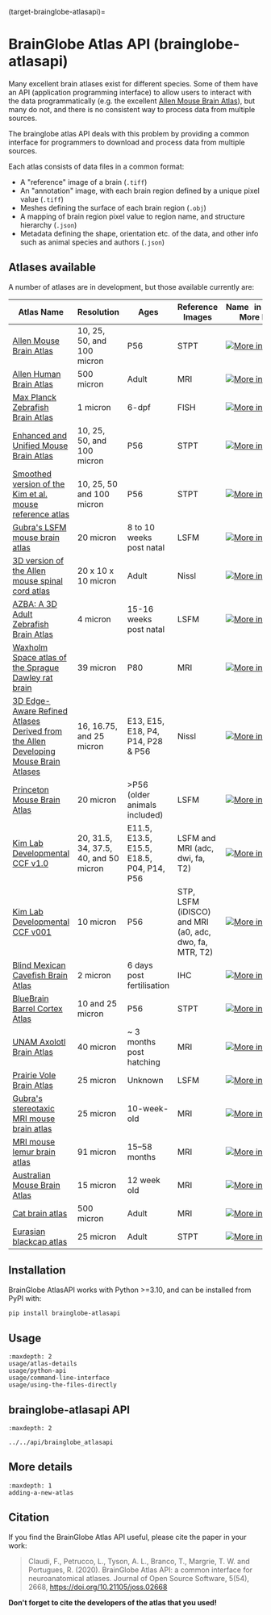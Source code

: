 (target-brainglobe-atlasapi)=
# BrainGlobe Atlas API (brainglobe-atlasapi)

Many excellent brain atlases exist for different species. Some of them have an API (application programming interface)
to allow users to interact with the data programmatically (e.g. the excellent
[Allen Mouse Brain Atlas](https://portal.brain-map.org)), but many do not, and there is no consistent way to process
data from multiple sources.

The brainglobe atlas API deals with this problem by providing a common interface for programmers to download and process data from multiple sources.

Each atlas consists of data files in a common format:

* A "reference" image of a brain (`.tiff`)
* An "annotation" image, with each brain region defined by a unique pixel value (`.tiff`)
* Meshes defining the surface of each brain region (`.obj`)
* A mapping of brain region pixel value to region name, and structure hierarchy (`.json`)
* Metadata defining the shape, orientation etc. of the data, and other info such as animal species and authors (`.json`)

## Atlases available


A number of atlases are in development, but those available currently are:

| Atlas Name | Resolution                  | Ages | Reference Images                                       | Name in API & More Info                                                                                                                                                                                                                           |
| --- |-----------------------------| --- |--------------------------------------------------------|---------------------------------------------------------------------------------------------------------------------------------------------------------------------------------------------------------------------------------------------------|
| [Allen Mouse Brain Atlas](https://doi.org/10.1016/j.cell.2020.04.007) | 10, 25, 50, and 100 micron  | P56 | STPT                                                   | [![More info](https://img.shields.io/badge/More%20info-Click%20here-blue)](https://brainglobe.info/documentation/brainglobe-atlasapi/usage/atlas-details.html#allen-adult-mouse-brain-atlas)                                                      |
| [Allen Human Brain Atlas](https://www.brain-map.org) | 500 micron                  | Adult | MRI                                                    | [![More info](https://img.shields.io/badge/More%20info-Click%20here-blue)](https://brainglobe.info/documentation/brainglobe-atlasapi/usage/atlas-details.html#allen-human-brain-atlas)                                                            |
| [Max Planck Zebrafish Brain Atlas](http://fishatlas.neuro.mpg.de) | 1 micron                    | 6-dpf | FISH                                                   | [![More info](https://img.shields.io/badge/More%20info-Click%20here-blue)](https://brainglobe.info/documentation/brainglobe-atlasapi/usage/atlas-details.html#max-planck-zebrafish-brain-atlas)                                                   |
| [Enhanced and Unified Mouse Brain Atlas](https://kimlab.io/brain-map/atlas/) | 10, 25, 50, and 100 micron  | P56 | STPT                                                   | [![More info](https://img.shields.io/badge/More%20info-Click%20here-blue)](https://brainglobe.info/documentation/brainglobe-atlasapi/usage/atlas-details.html#enhanced-and-unified-mouse-brain-atlas)                                             |
| [Smoothed version of the Kim et al. mouse reference atlas](https://doi.org/10.1016/j.celrep.2014.12.014) | 10, 25, 50 and 100 micron   | P56 | STPT                                                   | [![More info](https://img.shields.io/badge/More%20info-Click%20here-blue)](https://brainglobe.info/documentation/brainglobe-atlasapi/usage/atlas-details.html#smoothed-version-of-the-kim-et-al-mouse-reference-atlas)                            |
| [Gubra's LSFM mouse brain atlas](https://doi.org/10.1007/s12021-020-09490-8) | 20 micron                   | 8 to 10 weeks post natal | LSFM                                                   | [![More info](https://img.shields.io/badge/More%20info-Click%20here-blue)](https://brainglobe.info/documentation/brainglobe-atlasapi/usage/atlas-details.html#gubras-lsfm-mouse-brain-atlas)                                                      |
| [3D version of the Allen mouse spinal cord atlas](https://doi.org/10.1101/2021.05.06.443008) | 20 x 10 x 10 micron         | Adult | Nissl                                                  | [![More info](https://img.shields.io/badge/More%20info-Click%20here-blue)](https://brainglobe.info/documentation/brainglobe-atlasapi/usage/atlas-details.html#d-version-of-the-allen-mouse-spinal-cord-atlas)                                     |
| [AZBA: A 3D Adult Zebrafish Brain Atlas](https://doi.org/10.1101/2021.05.04.442625) | 4 micron                    | 15-16 weeks post natal | LSFM                                                   | [![More info](https://img.shields.io/badge/More%20info-Click%20here-blue)](https://brainglobe.info/documentation/brainglobe-atlasapi/usage/atlas-details.html#azba-a-3d-adult-zebrafish-brain-atlas)                                              |
| [Waxholm Space atlas of the Sprague Dawley rat brain](https://doi.org/10.1038/s41592-023-02034-3) | 39 micron                   | P80  | MRI                                                    | [![More info](https://img.shields.io/badge/More%20info-Click%20here-blue)](https://brainglobe.info/documentation/brainglobe-atlasapi/usage/atlas-details.html#waxholm-space-atlas-of-the-sprague-dawley-rat-brain)                                |
| [3D Edge-Aware Refined Atlases Derived from the Allen Developing Mouse Brain Atlases](https://doi.org/10.7554/eLife.61408) | 16, 16.75, and 25 micron    | E13, E15, E18, P4, P14, P28 & P56 | Nissl                                                  | [![More info](https://img.shields.io/badge/More%20info-Click%20here-blue)](https://brainglobe.info/documentation/brainglobe-atlasapi/usage/atlas-details.html#d-edge-aware-refined-atlases-derived-from-the-allen-developing-mouse-brain-atlases) |
| [Princeton Mouse Brain Atlas](https://brainmaps.princeton.edu/2020/09/princeton-mouse-brain-atlas-links) | 20 micron                   | >P56 (older animals included) | LSFM                                                   | [![More info](https://img.shields.io/badge/More%20info-Click%20here-blue)](https://brainglobe.info/documentation/brainglobe-atlasapi/usage/atlas-details.html#princeton-mouse-brain-atlas)                                                        |
| [Kim Lab Developmental CCF v1.0](https://doi.org/10.6084/m9.figshare.26377171.v1) | 20, 31.5, 34, 37.5, 40, and 50 micron | E11.5, E13.5, E15.5, E18.5, P04, P14, P56 | LSFM and MRI (adc, dwi, fa, T2)                        | [![More info](https://img.shields.io/badge/More%20info-Click%20here-blue)](https://brainglobe.info/documentation/brainglobe-atlasapi/usage/atlas-details.html#kim-lab-developmental-ccf-v1-0)                                                     |
| [Kim Lab Developmental CCF v001](https://data.mendeley.com/datasets/2svx788ddf/1) | 10 micron                   | P56  | STP, LSFM (iDISCO) and MRI (a0, adc, dwo, fa, MTR, T2) | [![More info](https://img.shields.io/badge/More%20info-Click%20here-blue)](https://brainglobe.info/documentation/brainglobe-atlasapi/usage/atlas-details.html#kim-lab-developmental-ccf-v0-0-1-p56)                                               |
| [Blind Mexican Cavefish Brain Atlas](https://doi.org/10.7554/eLife.80777) | 2 micron                    | 6 days post fertilisation | IHC                                                    | [![More info](https://img.shields.io/badge/More%20info-Click%20here-blue)](https://brainglobe.info/documentation/brainglobe-atlasapi/usage/atlas-details.html#blind-mexican-cavefish-brain-atlas)                                                 |
| [BlueBrain Barrel Cortex Atlas](https://doi.org/10.1162/imag_a_00209) | 10 and 25 micron            | P56 | STPT                                                   | [![More info](https://img.shields.io/badge/More%20info-Click%20here-blue)](https://brainglobe.info/documentation/brainglobe-atlasapi/usage/atlas-details.html#bluebrain-barrel-cortex-atlas)                                                      |
| [UNAM Axolotl Brain Atlas](https://doi.org/10.1038/s41598-021-89357-3) | 40 micron                   | ~ 3 months post hatching | MRI                                                    | [![More info](https://img.shields.io/badge/More%20info-Click%20here-blue)](https://brainglobe.info/documentation/brainglobe-atlasapi/usage/atlas-details.html#unam-axolotl-brain-atlas)                                                           |
| [Prairie Vole Brain Atlas](https://doi.org/10.7554/eLife.87029.3.sa0) | 25 micron                   | Unknown | LSFM                                                   | [![More info](https://img.shields.io/badge/More%20info-Click%20here-blue)](https://brainglobe.info/documentation/brainglobe-atlasapi/usage/atlas-details.html#prairie-vole-brain-atlas)                                                           |
| [Gubra's stereotaxic MRI mouse brain atlas](https://doi.org/10.1007/s12021-023-09623-9) | 25 micron                   | 10-week-old  | MRI                                                    | [![More info](https://img.shields.io/badge/More%20info-Click%20here-blue)](https://brainglobe.info/documentation/brainglobe-atlasapi/usage/atlas-details.html#gubras-mri-mouse-brain-atlas)                                                       |
| [MRI mouse lemur brain atlas](https://doi.org/10.1016/j.dib.2018.10.067) | 91 micron                   | 15–58 months  | MRI                                                    | [![More info](https://img.shields.io/badge/More%20info-Click%20here-blue)](https://brainglobe.info/documentation/brainglobe-atlasapi/usage/atlas-details.html#mri-mouse-lemur-brain-atlas)                                                        |
| [Australian Mouse Brain Atlas](https://doi.org/10.1016/j.ymeth.2015.01.005) | 15 micron                   | 12 week old | MRI                                                    | [![More info](https://img.shields.io/badge/More%20info-Click%20here-blue)](https://brainglobe.info/documentation/brainglobe-atlasapi/usage/atlas-details.html#australian-mouse-brain-atlas)                                                       |
| [Cat brain atlas](https://doi.org/10.1002/cne.24271) | 500 micron                  | Adult | MRI                                                    | [![More info](https://img.shields.io/badge/More%20info-Click%20here-blue)](https://brainglobe.info/documentation/brainglobe-atlasapi/usage/atlas-details.html#cat-brain-atlas)                                                                    |
| [Eurasian blackcap atlas](https://doi.org/10.1101/2025.03.04.641293) | 25 micron| Adult | STPT | [![More info](https://img.shields.io/badge/More%20info-Click%20here-blue)](https://brainglobe.info/documentation/brainglobe-atlasapi/usage/atlas-details.html#eurasian-blackcap-atlas)                                                            |

## Installation

BrainGlobe AtlasAPI works with Python >=3.10, and can be installed from PyPI with:

```bash
pip install brainglobe-atlasapi
```

## Usage

```{toctree}
:maxdepth: 2
usage/atlas-details
usage/python-api
usage/command-line-interface
usage/using-the-files-directly

```

## brainglobe-atlasapi API

```{toctree}
:maxdepth: 2

../../api/brainglobe_atlasapi
```

## More details

```{toctree}
:maxdepth: 1
adding-a-new-atlas
```

## Citation

If you find the BrainGlobe Atlas API useful, please cite the paper in your work:

>Claudi, F., Petrucco, L., Tyson, A. L., Branco, T., Margrie, T. W. and Portugues, R. (2020). BrainGlobe Atlas API: a common interface for neuroanatomical atlases. Journal of Open Source Software, 5(54), 2668, <https://doi.org/10.21105/joss.02668>

**Don't forget to cite the developers of the atlas that you used!**
